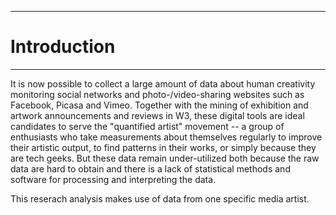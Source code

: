 -----
# Introduction
-----

It is now possible to collect a large amount of data about human creativity monitoring social networks and photo-/video-sharing websites such as Facebook, Picasa and Vimeo. Together with the mining of exhibition and artwork announcements and reviews in W3, these digital tools are ideal candidates to serve the "quantified artist" movement -- a group of enthusiasts who take measurements about themselves regularly to improve their artistic output, to find patterns in their works, or simply because they are tech geeks. But these data remain under-utilized both because the raw data are hard to obtain and there is a lack of statistical methods and software for processing and interpreting the data.

This reserach analysis makes use of data from one specific media artist. 